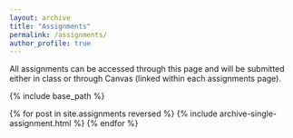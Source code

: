 ```yaml
---
layout: archive
title: "Assignments"
permalink: /assignments/
author_profile: true
---
```


All assignments can be accessed through this page and will be submitted either in class or through Canvas (linked within each assignments page).

{% include base_path %}

{% for post in site.assignments reversed %}
  {% include archive-single-assignment.html %}
{% endfor %}
